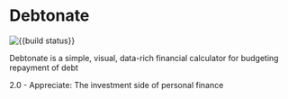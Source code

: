 # Debtonate

![{{build status}}](https://github.com/Kylep342/debtonate/workflows/deploy.yml/badge.svg)


Debtonate is a simple, visual, data-rich financial calculator for budgeting repayment of debt


2.0 - Appreciate: The investment side of personal finance